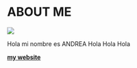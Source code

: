 # ABOUT ME

![](../images/andre_about.png)

Hola mi nombre es ANDREA 
Hola 
Hola 
Hola


**[my website](https://community.emergentfutures.io/courses/5566525/content)**

